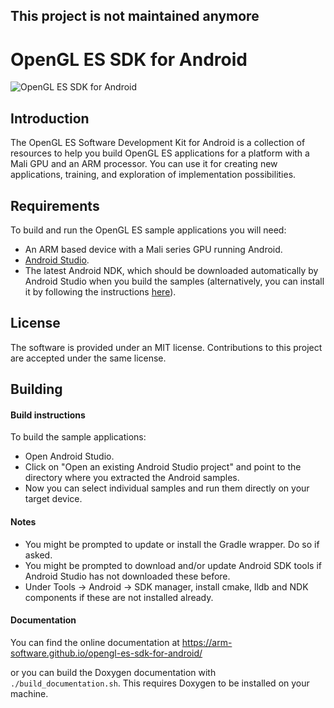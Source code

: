 ## This project is not maintained anymore

# OpenGL ES SDK for Android

![OpenGL ES SDK for Android](https://user-images.githubusercontent.com/11390552/27276063-d0798c42-54d1-11e7-9695-940270e24d11.jpg)

## Introduction

The OpenGL ES Software Development Kit for Android is a collection of resources to help you build OpenGL ES applications
for a platform with a Mali GPU and an ARM processor. You can use it for creating new applications,
training, and exploration of implementation possibilities.

## Requirements

To build and run the OpenGL ES sample applications you will need:
-  An ARM based device with a Mali series GPU running Android.
-  [Android Studio](https://developer.android.com/studio/index.html).
-  The latest Android NDK, which should be downloaded automatically by Android Studio when you build the samples
    (alternatively, you can install it by following the instructions [here](https://developer.android.com/studio/projects/add-native-code.html#download-ndk)).

## License

The software is provided under an MIT license. Contributions to this project are accepted under the same license.

## Building

#### Build instructions

To build the sample applications:
- Open Android Studio.
- Click on "Open an existing Android Studio project" and point to the directory where you extracted the Android samples.
- Now you can select individual samples and run them directly on your target device.

#### Notes

  - You might be prompted to update or install the Gradle wrapper. Do so if asked.
  - You might be prompted to download and/or update Android SDK tools if Android Studio has not downloaded these before.
  - Under Tools -> Android -> SDK manager, install cmake, lldb and NDK components if these are not installed already.

#### Documentation
You can find the online documentation at https://arm-software.github.io/opengl-es-sdk-for-android/ 

or you can build the Doxygen documentation with `./build_documentation.sh`.
This requires Doxygen to be installed on your machine.
